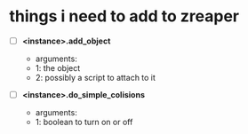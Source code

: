 # things i need to add to zreaper
- [ ] **&lt;instance&gt;.add_object**
	- arguments:
	 - 1: the object
	 - 2: possibly a script to attach to it

- [ ] **&lt;instance&gt;.do_simple_colisions**
	- arguments:
	 - 1: boolean to turn on or off

